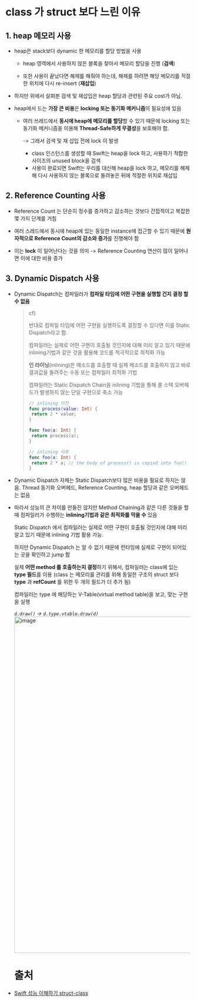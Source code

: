 # class 가 struct 보다 느린 이유

## 1. heap 메모리 사용

- heap은 stack보다 dynamic 한 메모리를 할당 방법을 사용

  - heap 영역에서 사용하지 않은 블록을 찾아서 메모리 할당을 진행 (**검색**)
  
  - 또한 사용이 끝났다면 해제를 해줘야 하는데, 해제를 하려면 해당 메모리를 적절한 위치에 다시 re-insert (**재삽입**)
- 하지만 위에서 살펴본 검색 및 재삽입은 heap 할당과 관련된 주요 cost가 아님.
- heap에서 드는 **가장 큰 비용**은 **locking 또는 동기화 메커니즘**의 필요성에 있음
  - 여러 쓰레드에서 **동시에 heap에 메모리를 할당**할 수 있기 때문에 locking 또는 동기화 메커니즘을 이용해 **Thread-Safe하게 무결성**을 보호해야 함. 
    
    -> 그래서 검색 및 재 삽입 전에 lock 이 발생
    
    - class 인스턴스를 생성할 때 Swift는 heap을 lock 하고, 사용하기 적합한 사이즈의 unused block을 검색
    - 사용이 완료되면 Swift는 우리를 대신해 heap을 lock 하고, 메모리를 해제해 다시 사용하지 않는 블록으로 돌려놓은 뒤에 적절한 위치로 재삽입

## 2. Reference Counting 사용

- Reference Count 는 단순히 정수를 증가하고 감소하는 것보다 간접적이고 복잡한 몇 가지 단계를 거침

- 여러 스레드에서 동시에 heap에 있는 동일한 instance에 접근할 수 있기 때문에 **원자적으로 Reference Count의 감소와 증가**를 진행해야 함
- 이는 **lock** 이 일어난다는 것을 의미 -> Reference Counting 연산이 많이 일어나면 이에 대한 비용 증가

## 3. Dynamic Dispatch 사용

- Dynamic Dispatch는 컴파일러가 **컴파일 타임에 어떤 구현을 실행할 건지 결정 할 수 없음**

  > cf)
  >
  > 반대로 컴파일 타임에 어떤 구현을 실행하도록 결정할 수 있다면 이를 Static Dispatch라고 함. 
  >
  > 컴파일러는 실제로 어떤 구현이 호출될 것인지에 대해 미리 알고 있기 때문에 inlining기법과 같은 것을 활용해 코드를 적극적으로 최적화 가능
  >
  > **인 라이닝**(inlining)은 메소드를 호출할 때 실제 메소드를 호출하지 않고 바로 결과값을 돌려주는 수동 또는 컴파일러 최적화 기법
  >
  > 컴파일러는 Static Dispatch Chain을 inlining 기법을 통해 콜 스택 오버헤드가 발생하지 않는 단일 구현으로 축소 가능
  >
  > ```swift 
  > // inlining 이전 
  > func process(value: Int) {
  >  return 2 * value;
  > }
  > 
  > func foo(a: Int) {
  >  return process(a);
  > }
  > 
  > // inlining 이후
  > func foo(a: Int) {
  >  return 2 * a; // the body of process() is copied into foo()
  > }
  > ```

- Dynamic Dispatch 자체는 Static Dispatch보다 많은 비용을 필요로 하지는 않음. Thread 동기화 오버헤드, Reference Counting, heap 할당과 같은 오버헤드는 없음

- 따라서 성능의 큰 차이를 만들진 않지만 Method Chaining과 같은 다른 것들을 할 때 컴파일러가 수행하는 **inlining기법과 같은 최적화를 막을 수** 있음

  Static Dispatch 에서 컴파일러는 실제로 어떤 구현이 호출될 것인지에 대해 미리 알고 있기 때문에 inlining 기법 활용 가능.

  하지만 Dynamic Dispatch 는 알 수 없기 때문에 런타임에 실제로 구현이 되어있는 곳을 확인하고 jump 함

  실제 **어떤 method 를 호출하는지 결정**하기 위해서, 컴파일러는 class에 있는 **type 필드**를 이용 (class 는 메모리를 관리를 위해 동일한 구조의 struct 보다 **type** 과 **refCount** 를 위한 두 개의 필드가 더 추가 됨) 

  컴파일러는 type 에 해당하는 V-Table(virtual method table)을 보고, 맞는 구현을 실행

  *`d.draw()` -> `d.type.vtable.draw(d)`*
  <img width="914" alt="image" src="https://user-images.githubusercontent.com/20410193/160824036-ce21862f-dbfd-46b1-82d1-1f2011ea2549.png">
  
  # 출처

- [Swift 성능 이해하기 struct-class](https://noah0316.github.io/Swift/2021-12-21-swift-%EC%84%B1%EB%8A%A5-%EC%9D%B4%ED%95%B4%ED%95%98%EA%B8%B0-struct-class/)


